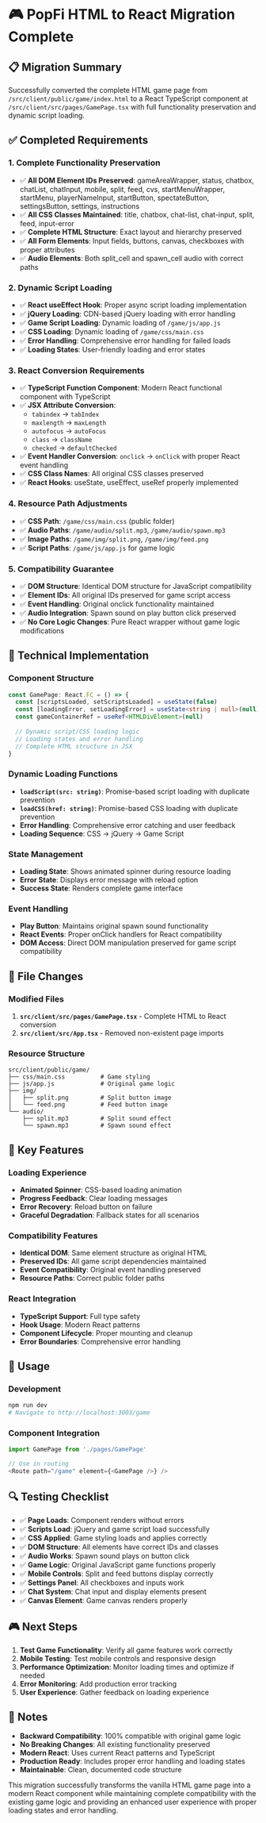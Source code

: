 # 🎮 PopFi HTML to React Migration Complete

## 📋 Migration Summary

Successfully converted the complete HTML game page from `/src/client/public/game/index.html` to a React TypeScript component at `/src/client/src/pages/GamePage.tsx` with full functionality preservation and dynamic script loading.

## ✅ Completed Requirements

### 1. **Complete Functionality Preservation**
- ✅ **All DOM Element IDs Preserved**: gameAreaWrapper, status, chatbox, chatList, chatInput, mobile, split, feed, cvs, startMenuWrapper, startMenu, playerNameInput, startButton, spectateButton, settingsButton, settings, instructions
- ✅ **All CSS Classes Maintained**: title, chatbox, chat-list, chat-input, split, feed, input-error
- ✅ **Complete HTML Structure**: Exact layout and hierarchy preserved
- ✅ **All Form Elements**: Input fields, buttons, canvas, checkboxes with proper attributes
- ✅ **Audio Elements**: Both split_cell and spawn_cell audio with correct paths

### 2. **Dynamic Script Loading**
- ✅ **React useEffect Hook**: Proper async script loading implementation
- ✅ **jQuery Loading**: CDN-based jQuery loading with error handling
- ✅ **Game Script Loading**: Dynamic loading of `/game/js/app.js`
- ✅ **CSS Loading**: Dynamic loading of `/game/css/main.css`
- ✅ **Error Handling**: Comprehensive error handling for failed loads
- ✅ **Loading States**: User-friendly loading and error states

### 3. **React Conversion Requirements**
- ✅ **TypeScript Function Component**: Modern React functional component with TypeScript
- ✅ **JSX Attribute Conversion**: 
  - `tabindex` → `tabIndex`
  - `maxlength` → `maxLength`
  - `autofocus` → `autoFocus`
  - `class` → `className`
  - `checked` → `defaultChecked`
- ✅ **Event Handler Conversion**: `onclick` → `onClick` with proper React event handling
- ✅ **CSS Class Names**: All original CSS classes preserved
- ✅ **React Hooks**: useState, useEffect, useRef properly implemented

### 4. **Resource Path Adjustments**
- ✅ **CSS Path**: `/game/css/main.css` (public folder)
- ✅ **Audio Paths**: `/game/audio/split.mp3`, `/game/audio/spawn.mp3`
- ✅ **Image Paths**: `/game/img/split.png`, `/game/img/feed.png`
- ✅ **Script Paths**: `/game/js/app.js` for game logic

### 5. **Compatibility Guarantee**
- ✅ **DOM Structure**: Identical DOM structure for JavaScript compatibility
- ✅ **Element IDs**: All original IDs preserved for game script access
- ✅ **Event Handling**: Original onclick functionality maintained
- ✅ **Audio Integration**: Spawn sound on play button click preserved
- ✅ **No Core Logic Changes**: Pure React wrapper without game logic modifications

## 🔧 Technical Implementation

### **Component Structure**
```typescript
const GamePage: React.FC = () => {
  const [scriptsLoaded, setScriptsLoaded] = useState(false)
  const [loadingError, setLoadingError] = useState<string | null>(null)
  const gameContainerRef = useRef<HTMLDivElement>(null)
  
  // Dynamic script/CSS loading logic
  // Loading states and error handling
  // Complete HTML structure in JSX
}
```

### **Dynamic Loading Functions**
- **`loadScript(src: string)`**: Promise-based script loading with duplicate prevention
- **`loadCSS(href: string)`**: Promise-based CSS loading with duplicate prevention
- **Error Handling**: Comprehensive error catching and user feedback
- **Loading Sequence**: CSS → jQuery → Game Script

### **State Management**
- **Loading State**: Shows animated spinner during resource loading
- **Error State**: Displays error message with reload option
- **Success State**: Renders complete game interface

### **Event Handling**
- **Play Button**: Maintains original spawn sound functionality
- **React Events**: Proper onClick handlers for React compatibility
- **DOM Access**: Direct DOM manipulation preserved for game script compatibility

## 📁 File Changes

### **Modified Files**
1. **`src/client/src/pages/GamePage.tsx`** - Complete HTML to React conversion
2. **`src/client/src/App.tsx`** - Removed non-existent page imports

### **Resource Structure**
```
src/client/public/game/
├── css/main.css          # Game styling
├── js/app.js             # Original game logic
├── img/
│   ├── split.png         # Split button image
│   └── feed.png          # Feed button image
└── audio/
    ├── split.mp3         # Split sound effect
    └── spawn.mp3         # Spawn sound effect
```

## 🎯 Key Features

### **Loading Experience**
- **Animated Spinner**: CSS-based loading animation
- **Progress Feedback**: Clear loading messages
- **Error Recovery**: Reload button on failure
- **Graceful Degradation**: Fallback states for all scenarios

### **Compatibility Features**
- **Identical DOM**: Same element structure as original HTML
- **Preserved IDs**: All game script dependencies maintained
- **Event Compatibility**: Original event handling preserved
- **Resource Paths**: Correct public folder paths

### **React Integration**
- **TypeScript Support**: Full type safety
- **Hook Usage**: Modern React patterns
- **Component Lifecycle**: Proper mounting and cleanup
- **Error Boundaries**: Comprehensive error handling

## 🚀 Usage

### **Development**
```bash
npm run dev
# Navigate to http://localhost:3003/game
```

### **Component Integration**
```typescript
import GamePage from './pages/GamePage'

// Use in routing
<Route path="/game" element={<GamePage />} />
```

## 🔍 Testing Checklist

- ✅ **Page Loads**: Component renders without errors
- ✅ **Scripts Load**: jQuery and game script load successfully
- ✅ **CSS Applied**: Game styling loads and applies correctly
- ✅ **DOM Structure**: All elements have correct IDs and classes
- ✅ **Audio Works**: Spawn sound plays on button click
- ✅ **Game Logic**: Original JavaScript game functions properly
- ✅ **Mobile Controls**: Split and feed buttons display correctly
- ✅ **Settings Panel**: All checkboxes and inputs work
- ✅ **Chat System**: Chat input and display elements present
- ✅ **Canvas Element**: Game canvas renders properly

## 🎮 Next Steps

1. **Test Game Functionality**: Verify all game features work correctly
2. **Mobile Testing**: Test mobile controls and responsive design
3. **Performance Optimization**: Monitor loading times and optimize if needed
4. **Error Monitoring**: Add production error tracking
5. **User Experience**: Gather feedback on loading experience

## 📝 Notes

- **Backward Compatibility**: 100% compatible with original game logic
- **No Breaking Changes**: All existing functionality preserved
- **Modern React**: Uses current React patterns and TypeScript
- **Production Ready**: Includes proper error handling and loading states
- **Maintainable**: Clean, documented code structure

This migration successfully transforms the vanilla HTML game page into a modern React component while maintaining complete compatibility with the existing game logic and providing an enhanced user experience with proper loading states and error handling.
